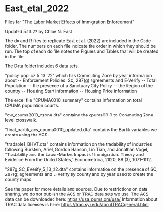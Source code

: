 # East_etal_2022

Files for "The Labor Market Effects of Immigration Enforcement"

Updated 5.13.22 by Chloe N. East

The do and R files to replicate East et al. (2022) are included in the Code folder. The numbers on each file indicate the order in which they should be run. The top of each do file notes the Figures and Tables that will be created in the file.



The Data folder includes 6 data sets. 

"policy_pop_cz_5_13_22" which has Commuting Zone by year information about 
-- Enforcement Policies: SC, 287(g) agreements and E-Verify
-- Total Population 
-- the presence of a Sanctuary City Policy
-- the Region of the country
-- Housing Start information 
-- Housing Price information 

The excel file "CPUMA0010_summary" contains information on total CPUMA population counts. 

"cw_cpuma2010_czone.dta" contains the cpuma0010 to Commuting Zone level crosswalk. 

"final_bartik_acs_cpuma0010_updated.dta" contains the Bartik variables we create using the ACS. 

"tradable1_BHVT.dta" contains information on the tradability of industries following Burstein, Ariel, Gordon Hanson, Lin Tian, and Jonathan Vogel, “Tradability and the Labor-Market Impact of Immigration: Theory and Evidence From the United States,” Econometrica, 2020, 88 (3), 1071–1112.

"287g_SC_EVerify_5_13_22.dta" contains information on the presence of SC, 287(g) agreements and E-Verify by county and by year used to create the county maps. 

See the paper for more details and sources. Due to restrictions on data sharing, we do not publish the ACS or TRAC data sets we use. The ACS data can be downloaded here: https://usa.ipums.org/usa/ Information about TRAC data licenses is here: https://trac.syr.edu/aboutTRACgeneral.html
